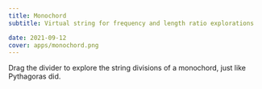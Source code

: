 ```yaml
---
title: Monochord
subtitle: Virtual string for frequency and length ratio explorations

date: 2021-09-12
cover: apps/monochord.png
---
```


<script setup>
import monochord from './monochord.vue'
</script>

<client-only>
  <monochord />
</client-only>

Drag the divider to explore the string divisions of a monochord, just like Pythagoras did.
